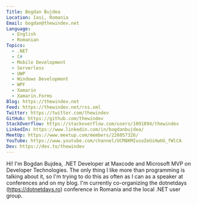 ```yaml
---
Title: Bogdan Bujdea
Location: Iasi, Romania
Email: bogdan@thewindev.net
Language:
  - English
  - Romanian
Topics:
  - .NET
  - C#
  - Mobile Development
  - Serverless
  - UWP
  - Windows Development
  - WPF
  - Xamarin
  - Xamarin.Forms
Blog: https://thewindev.net
Feed: https://thewindev.net/rss.xml
Twitter: https://twitter.com/thewindev
GitHub: https://github.com/thewindev
StackOverflow: https://stackoverflow.com/users/1091894/thewindev
LinkedIn: https://www.linkedin.com/in/bogdanbujdea/
MeetUp: https://www.meetup.com/members/226057326/
YouTube: https://www.youtube.com/channel/UCM8KMIusoZeUiHwUG_fWlCA
Dev: https://dev.to/thewindev
---
```

Hi! I'm Bogdan Bujdea, .NET Developer at Maxcode and Microsoft MVP on Developer Technologies. The only thing I like more than programming is talking about it, so I'm trying to do this as often as I can as a speaker at conferences and on my blog. I'm currently co-organizing the dotnetdays (https://dotnetdays.ro) conference in Romania and the local .NET user group.
